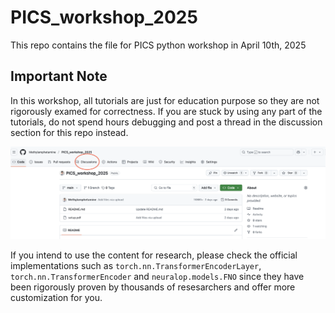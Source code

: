 # PICS_workshop_2025

This repo contains the file for PICS python workshop in April 10th, 2025

## Important Note

In this workshop, all tutorials are just for education purpose so they are not rigorously examed for correctness. If you are stuck by using any part of the tutorials, do not spend hours debugging and post a thread in the discussion section for this repo instead.

![discussion](figures/discussion.png)

If you intend to use the content for research, please check the official implementations such as `torch.nn.TransformerEncoderLayer`, `torch.nn.TransformerEncoder` and `neuralop.models.FNO` since they have been rigorously proven by thousands of resesarchers and offer more customization for you.